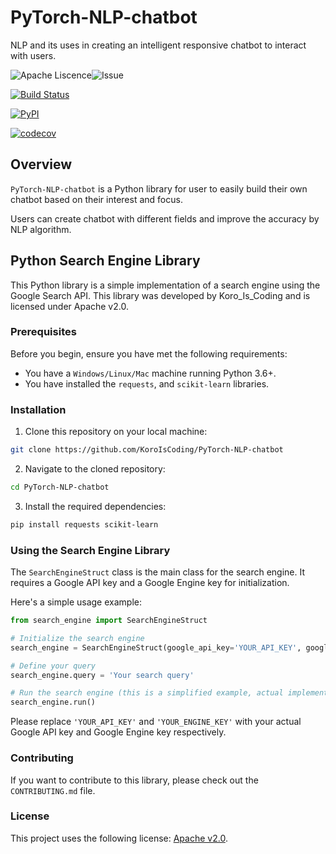 # PyTorch-NLP-chatbot
NLP and its uses in creating an intelligent responsive chatbot to interact with users.

![Apache Liscence](https://img.shields.io/github/license/KoroIsCoding/PyTorch-NLP-chatbot)![Issue](https://img.shields.io/github/issues/KoroIsCoding/PyTorch-NLP-chatbot)

[![Build Status](https://github.com/KoroIsCoding/PyTorch-NLP-chatbot/actions/workflows/build.yml/badge.svg)](https://github.com/KoroIsCoding/PyTorch-NLP-chatbot/actions/workflows/build.yml)

[![PyPI](https://img.shields.io/pypi/v/PyTorch-NLP-Chatbot)](https://pypi.org/project/Pytorch-nlp-Chatbot/)


[![codecov](https://codecov.io/gh/KoroIsCoding/PyTorch-NLP-chatbot/branch/main/graph/badge.svg?token=Y6UI9PLM4A)](https://codecov.io/gh/KoroIsCoding/PyTorch-NLP-chatbot)




## Overview
`PyTorch-NLP-chatbot` is a Python library for user to easily build their own chatbot based on their interest and focus.

Users can create chatbot with different fields and improve the accuracy by NLP algorithm.


## Python Search Engine Library

This Python library is a simple implementation of a search engine using the Google Search API. This library was developed by Koro_Is_Coding and is licensed under Apache v2.0.

### Prerequisites

Before you begin, ensure you have met the following requirements:

- You have a `Windows/Linux/Mac` machine running Python 3.6+.
- You have installed the `requests`, and `scikit-learn` libraries.

### Installation

1. Clone this repository on your local machine:

```bash
git clone https://github.com/KoroIsCoding/PyTorch-NLP-chatbot
```

2. Navigate to the cloned repository:

```bash
cd PyTorch-NLP-chatbot
```

3. Install the required dependencies:

```bash
pip install requests scikit-learn
```

### Using the Search Engine Library

The `SearchEngineStruct` class is the main class for the search engine. It requires a Google API key and a Google Engine key for initialization. 

Here's a simple usage example:

```python
from search_engine import SearchEngineStruct

# Initialize the search engine
search_engine = SearchEngineStruct(google_api_key='YOUR_API_KEY', google_engine_key='YOUR_ENGINE_KEY')

# Define your query
search_engine.query = 'Your search query'

# Run the search engine (this is a simplified example, actual implementation may require more steps)
search_engine.run()
```

Please replace `'YOUR_API_KEY'` and `'YOUR_ENGINE_KEY'` with your actual Google API key and Google Engine key respectively.

### Contributing

If you want to contribute to this library, please check out the `CONTRIBUTING.md` file.

### License

This project uses the following license: [Apache v2.0](https://apache.org/licenses/LICENSE-2.0).

